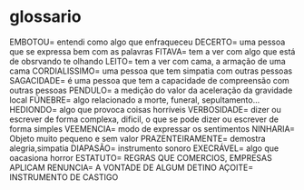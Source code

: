 # glossario
EMBOTOU= entendi como algo que enfraqueceu
DECERTO= uma pessoa que se expressa bem com as palavras 
FITAVA= tem a ver com algo que está de obsrvando te olhando
LEITO= tem a ver com cama, a armação de uma cama
CORDIALISSIMO= uma pessoa que tem simpatia com outras pessoas
SAGACIDADE= é uma pessoa que tem a capacidade de compreensão com outras pessoas
PENDULO= a medição do valor da aceleração da gravidade local
FÚNEBRE= algo relacionado a morte, funeral, sepultamento...
HEDIONDO= algo que provoca coisas horríveis
VERBOSIDADE= dizer ou escrever de forma complexa, dificil, o que se pode dizer ou escrever de forma simples
VEEMENCIA= modo de expressar os sentimentos
NINHARIA= Objeto muito pequeno e sem valor
PRAZENTEIRAMENTE= demostra alegria,simpatia
DIAPASÃO= instrumento sonoro 
EXECRÁVEL= algo que oacasiona horror
ESTATUTO= REGRAS QUE COMERCIOS, EMPRESAS APLICAM
RENUNCIA= A VONTADE DE ALGUM DETINO
AÇOITE= INSTRUMENTO DE CASTIGO
